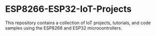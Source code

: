 # ESP8266-ESP32-IoT-Projects
This repository contains a collection of IoT projects, tutorials, and code samples using the ESP8266 and ESP32 microcontrollers.
